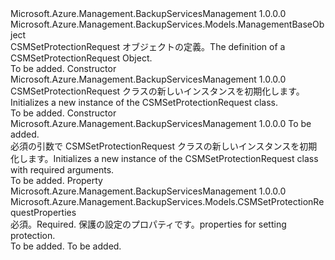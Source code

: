 <Type Name="CSMSetProtectionRequest" FullName="Microsoft.Azure.Management.BackupServices.Models.CSMSetProtectionRequest">
  <TypeSignature Language="C#" Value="public class CSMSetProtectionRequest : Microsoft.Azure.Management.BackupServices.Models.ManagementBaseObject" />
  <TypeSignature Language="ILAsm" Value=".class public auto ansi beforefieldinit CSMSetProtectionRequest extends Microsoft.Azure.Management.BackupServices.Models.ManagementBaseObject" />
  <TypeSignature Language="DocId" Value="T:Microsoft.Azure.Management.BackupServices.Models.CSMSetProtectionRequest" />
  <TypeSignature Language="VB.NET" Value="Public Class CSMSetProtectionRequest&#xA;Inherits ManagementBaseObject" />
  <TypeSignature Language="F#" Value="type CSMSetProtectionRequest = class&#xA;    inherit ManagementBaseObject" />
  <AssemblyInfo>
    <AssemblyName>Microsoft.Azure.Management.BackupServicesManagement</AssemblyName>
    <AssemblyVersion>1.0.0.0</AssemblyVersion>
  </AssemblyInfo>
  <Base>
    <BaseTypeName>Microsoft.Azure.Management.BackupServices.Models.ManagementBaseObject</BaseTypeName>
  </Base>
  <Interfaces />
  <Docs>
    <summary>
            <span data-ttu-id="50cfc-101">CSMSetProtectionRequest オブジェクトの定義。</span><span class="sxs-lookup"><span data-stu-id="50cfc-101">The definition of a CSMSetProtectionRequest Object.</span></span>
            </summary>
    <remarks>To be added.</remarks>
  </Docs>
  <Members>
    <Member MemberName=".ctor">
      <MemberSignature Language="C#" Value="public CSMSetProtectionRequest ();" />
      <MemberSignature Language="ILAsm" Value=".method public hidebysig specialname rtspecialname instance void .ctor() cil managed" />
      <MemberSignature Language="DocId" Value="M:Microsoft.Azure.Management.BackupServices.Models.CSMSetProtectionRequest.#ctor" />
      <MemberSignature Language="VB.NET" Value="Public Sub New ()" />
      <MemberType>Constructor</MemberType>
      <AssemblyInfo>
        <AssemblyName>Microsoft.Azure.Management.BackupServicesManagement</AssemblyName>
        <AssemblyVersion>1.0.0.0</AssemblyVersion>
      </AssemblyInfo>
      <Parameters />
      <Docs>
        <summary>
            <span data-ttu-id="50cfc-102">CSMSetProtectionRequest クラスの新しいインスタンスを初期化します。</span><span class="sxs-lookup"><span data-stu-id="50cfc-102">Initializes a new instance of the CSMSetProtectionRequest class.</span></span>
            </summary>
        <remarks>To be added.</remarks>
      </Docs>
    </Member>
    <Member MemberName=".ctor">
      <MemberSignature Language="C#" Value="public CSMSetProtectionRequest (Microsoft.Azure.Management.BackupServices.Models.CSMSetProtectionRequestProperties properties);" />
      <MemberSignature Language="ILAsm" Value=".method public hidebysig specialname rtspecialname instance void .ctor(class Microsoft.Azure.Management.BackupServices.Models.CSMSetProtectionRequestProperties properties) cil managed" />
      <MemberSignature Language="DocId" Value="M:Microsoft.Azure.Management.BackupServices.Models.CSMSetProtectionRequest.#ctor(Microsoft.Azure.Management.BackupServices.Models.CSMSetProtectionRequestProperties)" />
      <MemberSignature Language="VB.NET" Value="Public Sub New (properties As CSMSetProtectionRequestProperties)" />
      <MemberSignature Language="F#" Value="new Microsoft.Azure.Management.BackupServices.Models.CSMSetProtectionRequest : Microsoft.Azure.Management.BackupServices.Models.CSMSetProtectionRequestProperties -&gt; Microsoft.Azure.Management.BackupServices.Models.CSMSetProtectionRequest" Usage="new Microsoft.Azure.Management.BackupServices.Models.CSMSetProtectionRequest properties" />
      <MemberType>Constructor</MemberType>
      <AssemblyInfo>
        <AssemblyName>Microsoft.Azure.Management.BackupServicesManagement</AssemblyName>
        <AssemblyVersion>1.0.0.0</AssemblyVersion>
      </AssemblyInfo>
      <Parameters>
        <Parameter Name="properties" Type="Microsoft.Azure.Management.BackupServices.Models.CSMSetProtectionRequestProperties" />
      </Parameters>
      <Docs>
        <param name="properties">To be added.</param>
        <summary>
            <span data-ttu-id="50cfc-103">必須の引数で CSMSetProtectionRequest クラスの新しいインスタンスを初期化します。</span><span class="sxs-lookup"><span data-stu-id="50cfc-103">Initializes a new instance of the CSMSetProtectionRequest class with required arguments.</span></span>
            </summary>
        <remarks>To be added.</remarks>
      </Docs>
    </Member>
    <Member MemberName="Properties">
      <MemberSignature Language="C#" Value="public Microsoft.Azure.Management.BackupServices.Models.CSMSetProtectionRequestProperties Properties { get; set; }" />
      <MemberSignature Language="ILAsm" Value=".property instance class Microsoft.Azure.Management.BackupServices.Models.CSMSetProtectionRequestProperties Properties" />
      <MemberSignature Language="DocId" Value="P:Microsoft.Azure.Management.BackupServices.Models.CSMSetProtectionRequest.Properties" />
      <MemberSignature Language="VB.NET" Value="Public Property Properties As CSMSetProtectionRequestProperties" />
      <MemberSignature Language="F#" Value="member this.Properties : Microsoft.Azure.Management.BackupServices.Models.CSMSetProtectionRequestProperties with get, set" Usage="Microsoft.Azure.Management.BackupServices.Models.CSMSetProtectionRequest.Properties" />
      <MemberType>Property</MemberType>
      <AssemblyInfo>
        <AssemblyName>Microsoft.Azure.Management.BackupServicesManagement</AssemblyName>
        <AssemblyVersion>1.0.0.0</AssemblyVersion>
      </AssemblyInfo>
      <ReturnValue>
        <ReturnType>Microsoft.Azure.Management.BackupServices.Models.CSMSetProtectionRequestProperties</ReturnType>
      </ReturnValue>
      <Docs>
        <summary>
            <span data-ttu-id="50cfc-104">必須。</span><span class="sxs-lookup"><span data-stu-id="50cfc-104">Required.</span></span> <span data-ttu-id="50cfc-105">保護の設定のプロパティです。</span><span class="sxs-lookup"><span data-stu-id="50cfc-105">properties  for setting protection.</span></span>
            </summary>
        <value>To be added.</value>
        <remarks>To be added.</remarks>
      </Docs>
    </Member>
  </Members>
</Type>